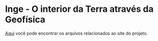 # Inge - O interior da Terra através da Geofísica
[Aqui](https://inge-usp.github.io) você pode encontrar os arquivos relacionados ao site do projeto.
